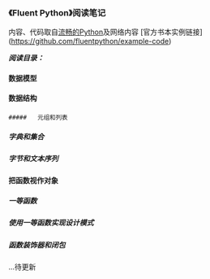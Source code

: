 ### 《Fluent Python》阅读笔记

内容、代码取自[流畅的Python](https://book.douban.com/subject/26278021/ )及网络内容
[官方书本实例链接] (https://github.com/fluentpython/example-code)

***阅读目录：***

#### 数据模型

#### 数据结构

	##### 	元组和列表

##### 	字典和集合

##### 	字节和文本序列

#### 把函数视作对象

##### 	一等函数

##### 	使用一等函数实现设计模式

##### 	函数装饰器和闭包

...待更新







